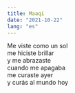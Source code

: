 ```yaml
---
title: Maaqi
date: "2021-10-22"
lang: "es"
---
```


Me viste como un sol\
me hiciste brillar\
y me abrazaste\
cuando me apagaba\
me curaste ayer\
y curás al mundo hoy
